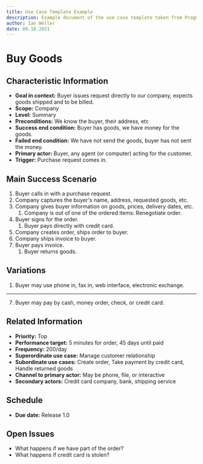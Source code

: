 ```yaml
---
title: Use Case Template Example
description: Example document of the use case template taken from Pragmatic Programmer
author: Ian Weller
date: 09.18.2021
---
```


# Buy Goods

## Characteristic Information

- **Goal in context:** Buyer issues request directly to our company, expects goods shipped and to be billed.
- **Scope:** Company
- **Level:** Summary
- **Preconditions:** We know the buyer, their address, etc
- **Success end condition:** Buyer has goods, we have money for the goods.
- **Failed end condition:** We have not send the goods, buyer has not sent the money.
- **Primary actor:** Buyer, any agent (or computer) acting for the customer.
- **Trigger:** Purchase request comes in.

## Main Success Scenario

1. Buyer calls in with a purchase request.
2. Company captures the buyer's name, address, requested goods, etc.
3. Company gives buyer information on goods, prices, delivery dates, etc.
   1. Company is out of one of the ordered items: Renegotiate order.
4. Buyer signs for the order.
   1. Buyer pays directly with credit card.
5. Company creates order, ships order to buyer.
6. Company ships invoice to buyer.
7. Buyer pays invoice.
   1. Buyer returns goods.

## Variations

1. Buyer may use phone in, fax in, web interface, electronic exchange.

---

7. Buyer may pay by cash, money order, check, or credit card.

## Related Information

- **Priority:** Top
- **Performance target:** 5 minutes for order, 45 days until paid
- **Frequency:** 200/day
- **Superordinate use case:** Manage customer relationship
- **Subordinate use cases:** Create order, Take payment by credit card, Handle returned goods
- **Channel to primary actor:** May be phone, file, or interactive
- **Secondary actors:** Credit card company, bank, shipping service

## Schedule

- **Due date:** Release 1.0

## Open Issues

- What happens if we have part of the order?
- What happens if credit card is stolen?
